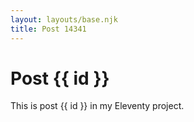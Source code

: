 ```yaml
---
layout: layouts/base.njk
title: Post 14341
---
```


# Post {{ id }}

This is post {{ id }} in my Eleventy project.
